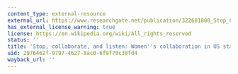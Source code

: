 ```yaml
---
content_type: external-resource
external_url: https://www.researchgate.net/publication/322681808_Stop_Collaborate_and_Listen_Women's_Collaboration_in_US_State_Legislatures_Women's_Collaboration_in_US_State_Legislatures
has_external_license_warning: true
license: https://en.wikipedia.org/wiki/All_rights_reserved
status: ''
title: 'Stop, collaborate, and listen: Women''s collaboration in US state legislatures'
uid: 2976462f-9797-4627-8ac0-6f9f70c38fd4
wayback_url: ''
---
```

